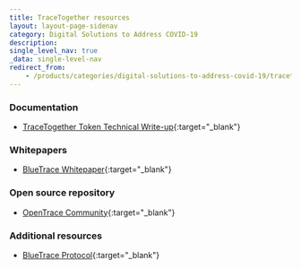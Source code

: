 ```yaml
---
title: TraceTogether resources
layout: layout-page-sidenav
category: Digital Solutions to Address COVID-19
description:
single_level_nav: true
_data: single-level-nav
redirect_from:
    - /products/categories/digital-solutions-to-address-covid-19/tracetogether/resources.html
---
```


### Documentation

- [TraceTogether Token Technical Write-up](/assets/files/TT_Token_Technical_Writeup.pdf){:target="_blank"}

### Whitepapers

- [BlueTrace Whitepaper](https://bluetrace.io/static/bluetrace_whitepaper-938063656596c104632def383eb33b3c.pdf){:target="_blank"}

### Open source repository

- [OpenTrace Community](https://github.com/OpenTrace-community){:target="_blank"}

### Additional resources

- [BlueTrace Protocol](https://www.bluetrace.io/){:target="_blank"}